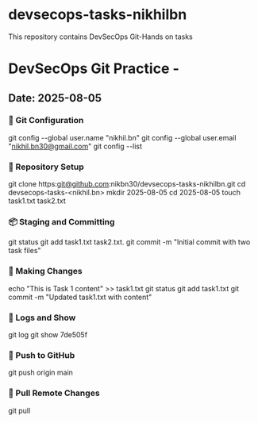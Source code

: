 # devsecops-tasks-nikhilbn
This repository contains DevSecOps Git-Hands on tasks

# DevSecOps Git Practice - <Your nikhil.bn>
## Date: 2025-08-05

### 🔧 Git Configuration
git config --global user.name "nikhil.bn"
git config --global user.email "nikhil.bn30@gmail.com"
git config --list

### 📁 Repository Setup

git clone https:git@github.com:nikbn30/devsecops-tasks-nikhilbn.git
cd devsecops-tasks-<nikhil.bn>
mkdir 2025-08-05
cd 2025-08-05
touch task1.txt task2.txt

### 📦 Staging and Committing

git status
git add task1.txt task2.txt.
git commit -m "Initial commit with two task files"

### 🔁 Making Changes

echo "This is Task 1 content" >> task1.txt
git status
git add task1.txt
git commit -m "Updated task1.txt with content"

### 🧾 Logs and Show

git log
git show 7de505f

### 🚀 Push to GitHub
git push origin main

### 🔁 Pull Remote Changes
git pull

